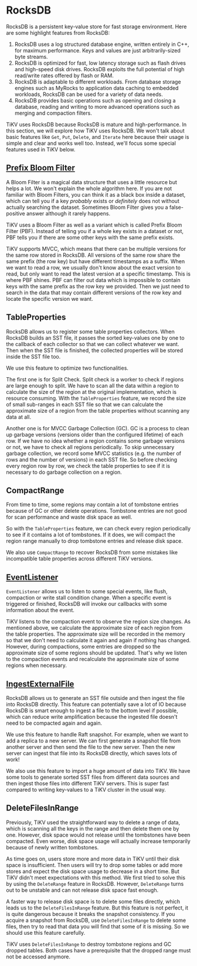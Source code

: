 # RocksDB

RocksDB is a persistent key-value store for fast storage environment.
Here are some highlight features from RocksDB:

1. RocksDB uses a log structured database engine, written entirely in
   C++, for maximum performance. Keys and values are just
   arbitrarily-sized byte streams.
2. RocksDB is optimized for fast, low latency storage such as flash
   drives and high-speed disk drives. RocksDB exploits the full
   potential of high read/write rates offered by flash or RAM.
3. RocksDB is adaptable to different workloads. From database storage
   engines such as MyRocks to application data caching to embedded
   workloads, RocksDB can be used for a variety of data needs.
4. RocksDB provides basic operations such as opening and closing a
   database, reading and writing to more advanced operations such as
   merging and compaction filters.

TiKV uses RocksDB because RocksDB is mature and high-performance. In
this section, we will explore how TiKV uses RocksDB. We won't talk
about basic features like `Get`, `Put`, `Delete`, and `Iterate` here
because their usage is simple and clear and works well too. Instead,
we'll focus some special features used in TiKV below.

## [Prefix Bloom Filter](https://github.com/facebook/rocksdb/wiki/RocksDB-Bloom-Filter)

A Bloom Filter is a magical data structure that uses a little resource
but helps a lot. We won't explain the whole algorithm here. If you are
not familiar with Bloom Filters, you can think it as a black box
inside a dataset, which can tell you if a key *probably* exists or
*definitely* does not without actually searching the
dataset. Sometimes Bloom Filter gives you a false-positive answer
although it rarely happens.

TiKV uses a Bloom Filter as well as a variant which is called Prefix Bloom
Filter (PBF). Instead of telling you if a whole key exists in a
dataset or not, PBF tells you if there are some other keys with the
same prefix exists.

TiKV supports MVCC, which means that there can be multiple versions
for the same row stored in RocksDB. All versions of the same row share
the same prefix (the row key) but have different timestamps as a suffix. When
we want to read a row, we usually don't know about the exact version
to read, but only want to read the latest version at a specific
timestamp. This is where PBF shines. PBF can filter out data which is
impossible to contain keys with the same prefix as the row key we
provided. Then we just need to search in the data that may contain
different versions of the row key and locate the specific version we
want.

## TableProperties

RocksDB allows us to register some table properties collectors.  When
RocksDB builds an SST file, it passes the sorted key-values one by one
to the callback of each collector so that we can collect whatever we
want. Then when the SST file is finished, the collected properties
will be stored inside the SST file too.

We use this feature to optimize two functionalities.

The first one is for Split Check. Split check is a worker to check if
regions are large enough to split.  We have to scan all the data
within a region to calculate the size of the region at the original
implementation, which is resource consuming. With the `TableProperties`
feature, we record the size of small sub-ranges in each SST file so
that we can calculate the approximate size of a region from the table
properties without scanning any data at all.

Another one is for MVCC Garbage Collection (GC). GC is a process to
clean up garbage versions (versions older than the configured
lifetime) of each row. If we have no idea whether a region contains
some garbage versions or not, we have to check all regions
periodically. To skip unnecessary garbage collection, we record some
MVCC statistics (e.g. the number of rows and the number of versions)
in each SST file. So before checking every region row by row, we check
the table properties to see if it is necessary to do garbage
collection on a region.

## CompactRange

From time to time, some regions may contain a lot of tombstone entries
because of GC or other delete operations. Tombstone entries are not
good for scan performance and waste disk space as well.

So with the `TableProperties` feature, we can check every region
periodically to see if it contains a lot of tombstones. If it does, we
will compact the region range manually to drop tombstone entries and
release disk space.

We also use `CompactRange` to recover RocksDB from some mistakes like
incompatible table properties across different TiKV versions.

## [EventListener](https://github.com/facebook/rocksdb/wiki/EventListener)

`EventListener` allows us to listen to some special events, like
flush, compaction or write stall condition change. When a specific
event is triggered or finished, RocksDB will invoke our callbacks with
some information about the event.

TiKV listens to the compaction event to observe the region size
changes. As mentioned above, we calculate the approximate size of each
region from the table properties. The approximate size will be
recorded in the memory so that we don't need to calculate it again and
again if nothing has changed. However, during compactions, some
entries are dropped so the approximate size of some regions should be
updated. That's why we listen to the compaction events and recalculate
the approximate size of some regions when necessary.

## [IngestExternalFile](https://github.com/facebook/rocksdb/wiki/Creating-and-Ingesting-SST-files)

RocksDB allows us to generate an SST file outside and then ingest the
file into RocksDB directly. This feature can potentially save a lot of
IO because RocksDB is smart enough to ingest a file to the bottom
level if possible, which can reduce write amplification because the
ingested file doesn't need to be compacted again and again.

We use this feature to handle Raft snapshot. For example, when we want
to add a replica to a new server. We can first generate a snapshot
file from another server and then send the file to the new
server. Then the new server can ingest that file into its RocksDB
directly, which saves lots of work!

We also use this feature to import a huge amount of data into TiKV. We
have some tools to generate sorted SST files from different data
sources and then ingest those files into different TiKV servers. This
is super fast compared to writing key-values to a TiKV cluster in the
usual way.

## DeleteFilesInRange

Previously, TiKV used the straightforward way to delete a range of data,
which is scanning all the keys in the range and then delete them one
by one. However, disk space would not release until the tombstones have
been compacted. Even worse, disk space usage will actually increase
temporarily because of newly written tombstones.

As time goes on, users store more and more data in TiKV until their
disk space is insufficient. Then users will try to drop some tables or
add more stores and expect the disk space usage to decrease in a short
time. But TiKV didn't meet expectations with this method. We first tried
to solve this by using the `DeleteRange` feature in RocksDB. However,
`DeleteRange` turns out to be unstable and can not release disk space
fast enough.

A faster way to release disk space is to delete some files directly,
which leads us to the `DeleteFilesInRange` feature. But this feature
is not perfect, it is quite dangerous because it breaks the snapshot
consistency. If you acquire a snapshot from RocksDB,
use `DeleteFilesInRange` to delete some files, then try to read that data
you will find that some of it is missing. So we
should use this feature carefully.

TiKV uses `DeleteFilesInRange` to destroy tombstone regions and GC
dropped tables. Both cases have a prerequisite that the dropped range
must not be accessed anymore.
